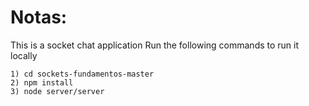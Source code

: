 # Notas:

This is a socket chat application
Run the following commands to run it locally
```
1) cd sockets-fundamentos-master
2) npm install
3) node server/server
```
